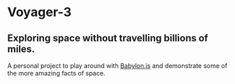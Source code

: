 # Voyager-3
## Exploring space without travelling billions of miles.

A personal project to play around with [Babylon.js](https://www.babylonjs.com) and demonstrate some of the more amazing facts of space.
